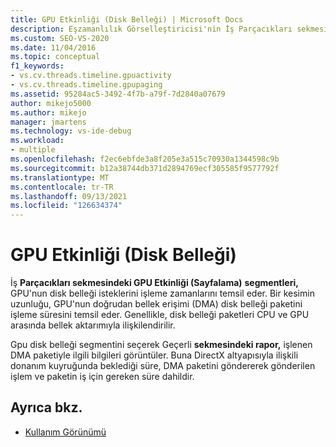 ```yaml
---
title: GPU Etkinliği (Disk Belleği) | Microsoft Docs
description: Eşzamanlılık Görselleştiricisi'nin İş Parçacıkları sekmesinde GPU Etkinliği (Sayfalama) kesimlerini gözden geçirme. Segmentler, GPU'nun disk belleği isteklerini işleme zamanlarını temsil eder.
ms.custom: SEO-VS-2020
ms.date: 11/04/2016
ms.topic: conceptual
f1_keywords:
- vs.cv.threads.timeline.gpuactivity
- vs.cv.threads.timeline.gpupaging
ms.assetid: 95284ac5-3492-4f7b-a79f-7d2840a07679
author: mikejo5000
ms.author: mikejo
manager: jmartens
ms.technology: vs-ide-debug
ms.workload:
- multiple
ms.openlocfilehash: f2ec6ebfde3a8f205e3a515c70930a1344598c9b
ms.sourcegitcommit: b12a38744db371d2894769ecf305585f9577792f
ms.translationtype: MT
ms.contentlocale: tr-TR
ms.lasthandoff: 09/13/2021
ms.locfileid: "126634374"
---
```

# <a name="gpu-activity-paging"></a>GPU Etkinliği (Disk Belleği)
İş **Parçacıkları sekmesindeki GPU Etkinliği (Sayfalama)** **segmentleri,** GPU'nun disk belleği isteklerini işleme zamanlarını temsil eder.  Bir kesimin uzunluğu, GPU'nun doğrudan bellek erişimi (DMA) disk belleği paketini işleme süresini temsil eder. Genellikle, disk belleği paketleri CPU ve GPU arasında bellek aktarımıyla ilişkilendirilir.

 Gpu disk belleği segmentini seçerek Geçerli **sekmesindeki rapor,** işlenen DMA paketiyle ilgili bilgileri görüntüler. Buna DirectX altyapısıyla ilişkili donanım kuyruğunda beklediği süre, DMA paketini göndererek gönderilen işlem ve paketin iş için gereken süre dahildir.

## <a name="see-also"></a>Ayrıca bkz.
- [Kullanım Görünümü](../profiling/utilization-view.md)
